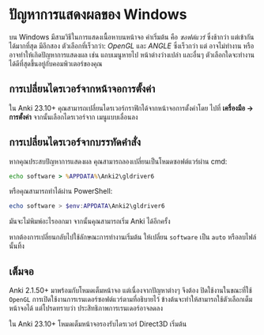 # ปัญหาการแสดงผลของ Windows

<!-- toc -->

บน Windows มีสามวิธีในการแสดงเนื้อหาบนหน้าจอ ค่าเริ่มต้น
คือ _ซอฟต์แวร์_ ซึ่งช้ากว่า แต่เข้ากันได้มากที่สุด มีอีกสอง
ตัวเลือกที่เร็วกว่า: _OpenGL_ และ _ANGLE_ ซึ่งเร็วกว่า แต่
อาจไม่ทำงาน หรืออาจทำให้เกิดปัญหาการแสดงผล เช่น แถบเมนูหายไป หน้าต่างว่างเปล่า
และอื่นๆ ตัวเลือกใดจะทำงานได้ดีที่สุดขึ้นอยู่กับคอมพิวเตอร์ของคุณ


## การเปลี่ยนไดรเวอร์จากหน้าจอการตั้งค่า
ใน Anki 23.10+ คุณสามารถเปลี่ยนไดรเวอร์กราฟิกได้จากหน้าจอการตั้งค่าโดย
ไปที่ **เครื่องมือ → การตั้งค่า** จากนั้นเลือกไดรเวอร์จาก
เมนูแบบเลื่อนลง


## การเปลี่ยนไดรเวอร์จากบรรทัดคำสั่ง
หากคุณประสบปัญหาการแสดงผล คุณสามารถลองเปลี่ยนเป็นโหมดซอฟต์แวร์ผ่าน cmd:

```bat
echo software > %APPDATA%\Anki2\gldriver6
```

หรือคุณสามารถทำได้ผ่าน PowerShell:

```powershell
echo software > $env:APPDATA\Anki2\gldriver6
```

มันจะไม่พิมพ์อะไรออกมา จากนั้นคุณสามารถเริ่ม Anki ได้อีกครั้ง

หากต้องการเปลี่ยนกลับไปใช้ลักษณะการทำงานเริ่มต้น ให้เปลี่ยน `software` เป็น `auto` หรือลบไฟล์นั้นทิ้ง

## เต็มจอ

Anki 2.1.50+ มาพร้อมกับโหมดเต็มหน้าจอ แต่เนื่องจากปัญหาต่างๆ จึงต้อง
ปิดใช้งานในขณะที่ใช้ `OpenGL` การเปิดใช้งานการเรนเดอร์ซอฟต์แวร์ตามที่อธิบายไว้
ข้างต้นจะทำให้สามารถใช้ตัวเลือกเต็มหน้าจอได้ แต่โปรดทราบว่า
ประสิทธิภาพการเรนเดอร์อาจลดลง

ใน Anki 23.10+ โหมดเต็มหน้าจอรองรับไดรเวอร์ Direct3D เริ่มต้น
